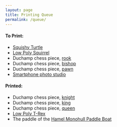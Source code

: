 ```yaml
---
layout: page
title: Printing Queue
permalink: /queue/
---
```



#### To Print:

* [Squishy Turtle](https://www.thingiverse.com/thing:2238443)
* [Low Poly Squirrel](https://www.thingiverse.com/thing:910750)
* Duchamp chess piece, [rook][chess]
* Duchamp chess piece, [bishop][chess]
* Duchamp chess piece, [pawn][chess]
* [Smartphone photo studio](https://www.thingiverse.com/thing:1085472)

#### Printed:

* Duchamp chess piece, [knight][chess]
* Duchamp chess piece, [king][chess]
* Duchamp chess piece, [queen][chess]
* [Low Poly T-Rex](https://www.thingiverse.com/thing:913069)
* The paddle of the [Hamel Monohull Paddle Boat](https://www.thingiverse.com/thing:843646)






[chess]: https://www.thingiverse.com/thing:381194

